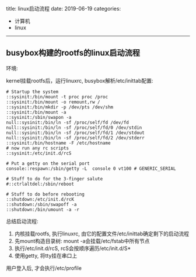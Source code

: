 title: linux启动流程
date: 2019-06-19
categories:
- 计算机
- linux


---

## busybox构建的rootfs的linux启动流程

环境: 

kernel挂载rootfs后，运行linuxrc, busybox解析/etc/inittab配置:

```
# Startup the system
::sysinit:/bin/mount -t proc proc /proc
::sysinit:/bin/mount -o remount,rw /
::sysinit:/bin/mkdir -p /dev/pts /dev/shm
::sysinit:/bin/mount -a
::sysinit:/sbin/swapon -a
null::sysinit:/bin/ln -sf /proc/self/fd /dev/fd
null::sysinit:/bin/ln -sf /proc/self/fd/0 /dev/stdin
null::sysinit:/bin/ln -sf /proc/self/fd/1 /dev/stdout
null::sysinit:/bin/ln -sf /proc/self/fd/2 /dev/stderr
::sysinit:/bin/hostname -F /etc/hostname
# now run any rc scripts
::sysinit:/etc/init.d/rcS

# Put a getty on the serial port
console::respawn:/sbin/getty -L  console 0 vt100 # GENERIC_SERIAL

# Stuff to do for the 3-finger salute
#::ctrlaltdel:/sbin/reboot

# Stuff to do before rebooting
::shutdown:/etc/init.d/rcK
::shutdown:/sbin/swapoff -a
::shutdown:/bin/umount -a -r

```

总结启动流程:

1. 内核挂载rootfs, 执行linuxrc, 由它的配置文件/etc/inittab确定剩下的启动流程
2. 先mount构造目录树:  mount -a会挂载/etc/fstab中所有节点
3. 执行/etc/init.d/rcS, rcS会按顺序遍历/etc/init.d/S*
4. 使用getty, 将tty挂在串口上

用户登入后, 才会执行/etc/profile